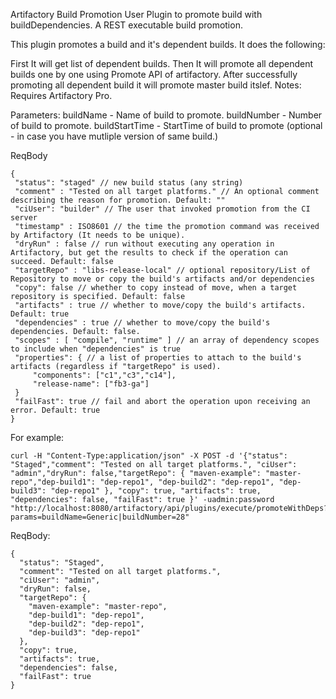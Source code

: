 Artifactory Build Promotion User Plugin to promote build with buildDependencies.
A REST executable build promotion.

This plugin promotes a build and it's dependent builds. It does the following:

First It will get list of dependent builds. Then It will promote all dependent builds one by one using Promote API of artifactory. After successfully promoting all dependent build it will promote master build itslef.
Notes: Requires Artifactory Pro.

Parameters:
buildName - Name of build to promote.
buildNumber - Number of build to promote.
buildStartTime - StartTime of build to promote (optional - in case you have mutliple version of same build.)

ReqBody
```
{
 "status": "staged" // new build status (any string)
 "comment" : "Tested on all target platforms." // An optional comment describing the reason for promotion. Default: ""
 "ciUser": "builder" // The user that invoked promotion from the CI server
 "timestamp" : ISO8601 // the time the promotion command was received by Artifactory (It needs to be unique).
 "dryRun" : false // run without executing any operation in Artifactory, but get the results to check if the operation can succeed. Default: false
 "targetRepo" : "libs-release-local" // optional repository/List of Repository to move or copy the build's artifacts and/or dependencies
 "copy": false // whether to copy instead of move, when a target repository is specified. Default: false
 "artifacts" : true // whether to move/copy the build's artifacts. Default: true
 "dependencies" : true // whether to move/copy the build's dependencies. Default: false.
 "scopes" : [ "compile", "runtime" ] // an array of dependency scopes to include when "dependencies" is true
 "properties": { // a list of properties to attach to the build's artifacts (regardless if "targetRepo" is used).
     "components": ["c1","c3","c14"],
     "release-name": ["fb3-ga"]
 }
 "failFast": true // fail and abort the operation upon receiving an error. Default: true
}
```

For example:

```
curl -H "Content-Type:application/json" -X POST -d '{"status": "Staged","comment": "Tested on all target platforms.", "ciUser": "admin","dryRun": false,"targetRepo": { "maven-example": "master-repo","dep-build1": "dep-repo1", "dep-build2": "dep-repo1", "dep-build3": "dep-repo1" }, "copy": true, "artifacts": true, "dependencies": false, "failFast": true }' -uadmin:password "http://localhost:8080/artifactory/api/plugins/execute/promoteWithDeps?params=buildName=Generic|buildNumber=28"
```

ReqBody:
```
{
  "status": "Staged",
  "comment": "Tested on all target platforms.",
  "ciUser": "admin",
  "dryRun": false,
  "targetRepo": {
    "maven-example": "master-repo",
    "dep-build1": "dep-repo1",
    "dep-build2": "dep-repo1",
    "dep-build3": "dep-repo1"
  },
  "copy": true,
  "artifacts": true,
  "dependencies": false,
  "failFast": true
}
```





